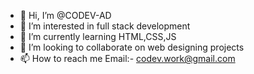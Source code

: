 - 👋 Hi, I’m @CODEV-AD
- 👀 I’m interested in full stack development
- 🌱 I’m currently learning HTML,CSS,JS
- 💞️ I’m looking to collaborate on web designing projects
- 📫 How to reach me Email:- codev.work@gmail.com

<!---
CODEV-AD/CODEV-AD is a ✨ special ✨ repository because its `README.md` (this file) appears on your GitHub profile.
You can click the Preview link to take a look at your changes.
--->

